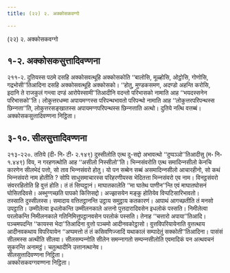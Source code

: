 ```yaml
---
title: (२२) २. अक्‍कोसकवग्गो

---
```

(२२) २. अक्‍कोसकवग्गो  


## १-२. अक्‍कोसकसुत्तादिवण्णना

२११-२. दुतियस्स पठमे दसहि अक्‍कोसवत्थूहि अक्‍कोसकोति ‘‘बालोसि, मूळ्होसि, ओट्ठोसि, गोणोसि, गद्रभोसी’’तिआदिना दसहि अक्‍कोसवत्थूहि अक्‍कोसको। ‘‘होतु, मुण्डकसमण, अदण्डो अहन्ति करोसि, इदानि ते राजकुलं गन्त्वा दण्डं आरोपेस्सामी’’तिआदीनि वदन्तो परिभासको नामाति आह ‘‘भयदस्सनेन परिभासको’’ति। लोकुत्तरधम्मा अपायमग्गस्स परिपन्थभावतो परिपन्थो नामाति आह ‘‘लोकुत्तरपरिपन्थस्स छिन्‍नत्ता’’ति, लोकुत्तरसङ्खातस्स अपायमग्गपरिपन्थस्स छिन्‍नत्ताति अत्थो। दुतिये नत्थि वत्तब्बं।  
अक्‍कोसकसुत्तादिवण्णना निट्ठिता।  


## ३-१०. सीलसुत्तादिवण्णना

२१३-२२०. ततिये (दी॰ नि॰ टी॰ २.१४९) दुस्सीलोति एत्थ दु-सद्दो अभावत्थो ‘‘दुप्पञ्‍ञो’’तिआदीसु (म॰ नि॰ १.४४९) विय, न गरहणत्थोति आह ‘‘असीलो निस्सीलो’’ति। भिन्‍नसंवरोति एत्थ समादिन्‍नसीलो केनचि कारणेन सीलभेदं पत्तो, सो ताव भिन्‍नसंवरो होतु। यो पन सब्बेन सब्बं असमादिन्‍नसीलो आचारहीनो, सो कथं भिन्‍नसंवरो नाम होतीति ? सोपि साधुसमाचारस्स परिहरणीयस्स भेदितत्ता भिन्‍नसंवरो एव नाम। विनट्ठसंवरो संवररहितोति हि वुत्तं होति। तं तं सिप्पट्ठानं। माघातकालेति ‘‘मा घातेथ पाणीन’’न्ति एवं माघातघोसनं घोसितदिवसे। अब्भुग्गच्छति पापको कित्तिसद्दो। अज्झासयेन मङ्कु होतियेव विप्पटिसारिभावतो।  
तस्साति दुस्सीलस्स। समादाय वत्तितट्ठानन्ति उट्ठाय समुट्ठाय कतकारणं। आपाथं आगच्छतीति तं मनसो उपट्ठाति। उम्मीलेत्वा इधलोकन्ति उम्मीलनकाले अत्तनो पुत्तदारादिवसेन इधलोकं पस्सति। निमीलेत्वा परलोकन्ति निमीलनकाले गतिनिमित्तुपट्ठानवसेन परलोकं पस्सति। तेनाह ‘‘चत्तारो अपाया’’तिआदि। पञ्‍चमपदन्ति ‘‘कायस्स भेदा’’तिआदिना वुत्तो पञ्‍चमो आदीनवकोट्ठासो। वुत्तविपरियायेनाति वुत्तत्थाय आदीनवकथाय विपरियायेन ‘‘अप्पमत्तो तं तं कसिवणिज्‍जादिं यथाकालं सम्पादेतुं सक्‍कोती’’तिआदिना। पासंसं सीलमस्स अत्थीति सीलवा। सीलसम्पन्‍नोति सीलेन समन्‍नागतो सम्पन्‍नसीलोति एवमादिकं पन अत्थवचनं सुकरन्ति अनामट्ठं। चतुत्थादीनि उत्तानत्थानेव।  
सीलसुत्तादिवण्णना निट्ठिता।  
अक्‍कोसकवग्गवण्णना निट्ठिता।  
